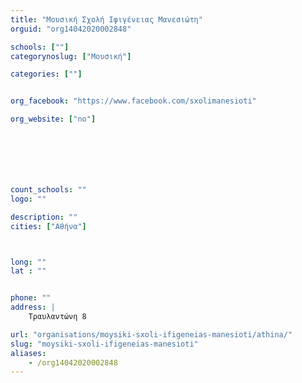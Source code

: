 ```yaml
---
title: "Μουσική Σχολή Ιφιγένειας Μανεσιώτη"
orguid: "org14042020002848"

schools: [""]
categorynoslug: ["Μουσική"]

categories: [""]


org_facebook: "https://www.facebook.com/sxolimanesioti"

org_website: ["no"]







count_schools: ""
logo: ""

description: ""
cities: ["Αθήνα"]



long: ""
lat : ""


phone: ""
address: |
    Τραυλαντώνη 8

url: "organisations/moysiki-sxoli-ifigeneias-manesioti/athina/"
slug: "moysiki-sxoli-ifigeneias-manesioti"
aliases:
    - /org14042020002848
---
```



